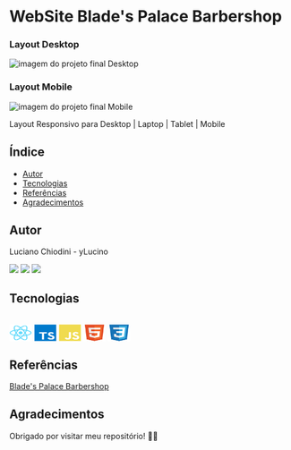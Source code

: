 # WebSite Blade's Palace Barbershop

### Layout Desktop
<img src="./src/design/wbesiteBPBSHOPPreview.gif" alt="imagem do projeto final Desktop">

### Layout Mobile
<img src="./src/design/wbesiteBPBSHOPPreviewMobile.gif" alt="imagem do projeto final Mobile">

Layout Responsivo para Desktop | Laptop | Tablet | Mobile

## Índice

- [Autor](#autor)
- [Tecnologias](#tecnologias)
- [Referências](#referências)
- [Agradecimentos](#agradecimentos)

## Autor

Luciano Chiodini - yLucino
<div> 
  <a href
="https://www.instagram.com/luci_ano_chi/" target="_blank"><img src="https://img.shields.io/badge/-Instagram-%23E4405F?style=for-the-badge&logo=instagram&logoColor=white" target="_blank"></a>
  <a href = "mailto:chiodiniluciano@gmail.com"><img src="https://img.shields.io/badge/-Gmail-%23333?style=for-the-badge&logo=gmail&logoColor=white" target="_blank"></a>
  <a href="https://www.linkedin.com/in/luciano-chiodini-6a35092b3/" target="_blank"><img src="https://img.shields.io/badge/-LinkedIn-%230077B5?style=for-the-badge&logo=linkedin&logoColor=white" target="_blank"></a>
</div>

## Tecnologias

<div style="display: inline_block"><br>
  <img align="center" alt="React" height="30" width="40" src="https://raw.githubusercontent.com/devicons/devicon/master/icons/react/react-original.svg">
  <img align="center" alt="Ts" height="30" width="40" src="https://raw.githubusercontent.com/devicons/devicon/master/icons/typescript/typescript-plain.svg">
  <img align="center" alt="Js" height="30" width="40" src="https://raw.githubusercontent.com/devicons/devicon/master/icons/javascript/javascript-plain.svg">
  <img align="center" alt="HTML" height="30" width="40" src="https://raw.githubusercontent.com/devicons/devicon/master/icons/html5/html5-original.svg">
  <img align="center" alt="CSS" height="30" width="40" src="https://raw.githubusercontent.com/devicons/devicon/master/icons/css3/css3-original.svg">
</div>

## Referências

<a href="https://www.google.com/search?sca_esv=fd83c4a36cb7ae3c&sca_upv=1&sxsrf=ADLYWILJrZ3tDkLTfAMIFd_alVHFWwRUdQ:1724870174211&q=blade%27s+palace+barbershop&sa=X&ved=2ahUKEwjHzJGQqpiIAxVjkZUCHfNOF3QQ7xYoAHoECAsQAQ&biw=1920&bih=911&dpr=1" target="_blank">Blade's Palace Barbershop</a>

## Agradecimentos

Obrigado por visitar meu repositório! 🙂🫡